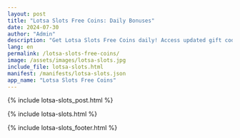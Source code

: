 ```yaml
---
layout: post
title: "Lotsa Slots Free Coins: Daily Bonuses"
date: 2024-07-30
author: "Admin"
description: "Get Lotsa Slots Free Coins daily! Access updated gift codes and free coin links to boost your gameplay. Claim your rewards now and spin to win big!"
lang: en
permalink: /lotsa-slots-free-coins/
image: /assets/images/lotsa-slots.jpg
include_file: lotsa-slots.html
manifest: /manifests/lotsa-slots.json
app_name: "Lotsa Slots Free Coins"
---
```


{% include lotsa-slots_post.html %}

{% include lotsa-slots.html %}

{% include lotsa-slots_footer.html %}